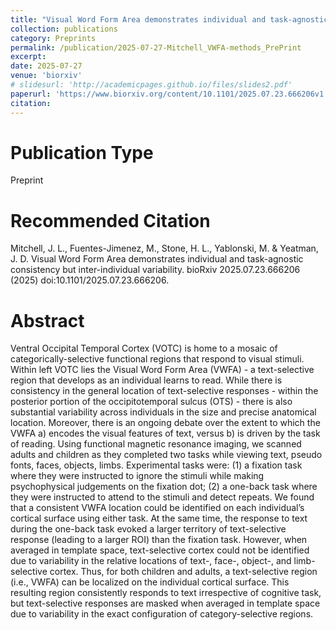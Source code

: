 ```yaml
---
title: "Visual Word Form Area demonstrates individual and task-agnostic consistency but inter-individual variability [Preprint]"
collection: publications
category: Preprints
permalink: /publication/2025-07-27-Mitchell_VWFA-methods_PrePrint
excerpt: 
date: 2025-07-27
venue: 'biorxiv'
# slidesurl: 'http://academicpages.github.io/files/slides2.pdf'
paperurl: 'https://www.biorxiv.org/content/10.1101/2025.07.23.666206v1'
citation: 
---
```


Publication Type
===
Preprint 

Recommended Citation
===
Mitchell, J. L., Fuentes-Jimenez, M., Stone, H. L., Yablonski, M. & Yeatman, J. D. Visual Word Form Area demonstrates individual and task-agnostic consistency but inter-individual variability. bioRxiv 2025.07.23.666206 (2025) doi:10.1101/2025.07.23.666206.

Abstract
======
Ventral Occipital Temporal Cortex (VOTC) is home to a mosaic of categorically-selective functional regions that respond to visual stimuli. Within left VOTC lies the Visual Word Form Area (VWFA) - a text-selective region that develops as an individual learns to read. While there is consistency in the general location of text-selective responses - within the posterior portion of the occipitotemporal sulcus (OTS) - there is also substantial variability across individuals in the size and precise anatomical location. Moreover, there is an ongoing debate over the extent to which the VWFA a) encodes the visual features of text, versus b) is driven by the task of reading. Using functional magnetic resonance imaging, we scanned adults and children as they completed two tasks while viewing text, pseudo fonts, faces, objects, limbs. Experimental tasks were: (1) a fixation task where they were instructed to ignore the stimuli while making psychophysical judgements on the fixation dot; (2) a one-back task where they were instructed to attend to the stimuli and detect repeats. We found that a consistent VWFA location could be identified on each individual’s cortical surface using either task. At the same time, the response to text during the one-back task evoked a larger territory of text-selective response (leading to a larger ROI) than the fixation task. However, when averaged in template space, text-selective cortex could not be identified due to variability in the relative locations of text-, face-, object-, and limb-selective cortex. Thus, for both children and adults, a text-selective region (i.e., VWFA) can be localized on the individual cortical surface. This resulting region consistently responds to text irrespective of cognitive task, but text-selective responses are masked when averaged in template space due to variability in the exact configuration of category-selective regions.